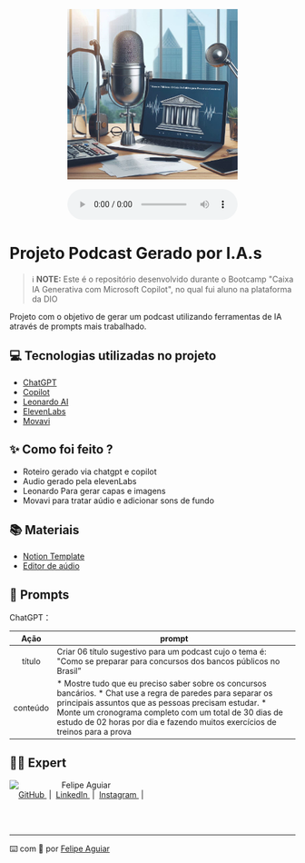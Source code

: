 <p align="center">
<img src="./assets/Capa.png"
    width="300"
/>
</p>


<div align="center">
    <audio src="output/podcast_editado.MP3" controls title="Podcast editado"></audio>
</div>

# Projeto Podcast Gerado por I.A.s


 > ℹ️ **NOTE:** Este é o repositório desenvolvido durante o Bootcamp "Caixa IA Generativa com Microsoft Copilot", no qual fui aluno na plataforma da DIO
> 
   Projeto com o objetivo de gerar um podcast utilizando ferramentas de IA através de prompts mais trabalhado.



## 💻 Tecnologias utilizadas no projeto

- [ChatGPT](https://chat.openai.com/)
- [Copilot](https://copilot.microsoft.com/)
- [Leonardo AI](https://leonardo.ai/)
- [ElevenLabs](https://beta.elevenlabs.io/)
- [Movavi](https://www.movavi.com/pt/videoeditor/)

## ✨ Como foi feito ?

- Roteiro gerado via chatgpt e copilot
- Audio gerado pela elevenLabs
- Leonardo Para gerar capas e imagens
- Movavi para tratar aúdio e adicionar sons de fundo

## 📚 Materiais

- [Notion Template](https://www.notion.so/Projeto-podcast-17c2b9fabcf480abab85d9c804c67da1?showMoveTo=true&saveParent=true)
- [Editor de aúdio](https://www.movavi.com/pt/videoeditor/)


## 🧠 Prompts

ChatGPT：

|   Ação   | prompt                                                                                                                                                                                                                                                                         |
| :------: | ------------------------------------------------------------------------------------------------------------------------------------------------------------------------------------------------------------------------------------------------------------------------------ |
|  título  | Criar 06 título sugestivo para um podcast cujo o tema é: "Como se preparar para concursos dos bancos públicos no Brasil”                                                        |
| conteúdo | * Mostre tudo que eu preciso saber sobre os concursos bancários. * Chat use a regra de paredes para separar os principais assuntos que as pessoas precisam estudar. * Monte um cronograma completo com um total de 30 dias de estudo de 02 horas por dia e fazendo muitos exercícios de treinos para a prova |

## 👨‍💻 Expert

<p>
    <img 
      align=left 
      margin=10 
      width=80 
      src="https://avatars.githubusercontent.com/u/37452836?v=4"
    />
    <p>&nbsp&nbsp&nbspFelipe Aguiar<br>
    &nbsp&nbsp&nbsp
    <a 
        href="https://github.com/felipeAguiarCode">
        GitHub
    </a>
    &nbsp;|&nbsp;
    <a 
        href="www.linkedin.com/in/felipe-exe">
        LinkedIn
    </a>
    &nbsp;|&nbsp;
    <a 
        href="https://www.instagram.com/felipeaguiar.exe/">
        Instagram
    </a>
    &nbsp;|&nbsp;</p>
</p>
<br/><br/>
<p>

---

⌨️ com 💜 por [Felipe Aguiar](https://github.com/felipeAguiarCode)
